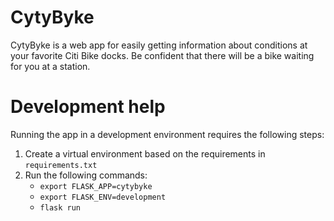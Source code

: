 # CytyByke
CytyByke is a web app for easily getting information about conditions at your favorite Citi Bike docks. Be confident that there will be a bike waiting for you at a station.

# Development help
Running the app in a development environment requires the following steps:
1. Create a virtual environment based on the requirements in `requirements.txt`
2. Run the following commands:
    * `export FLASK_APP=cytybyke`
    * `export FLASK_ENV=development`
    * `flask run`

